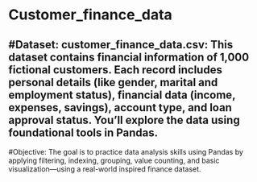# Customer_finance_data

#Dataset: customer_finance_data.csv:
This dataset contains financial information of 1,000 fictional customers. Each record includes personal details (like gender, marital and employment status), financial data (income, expenses, savings), account type, and loan approval status. You’ll explore the data using foundational tools in Pandas.
---
#Objective:
The goal is to practice data analysis skills using Pandas by applying filtering, indexing, grouping, value counting, and basic visualization—using a real-world inspired finance dataset.
